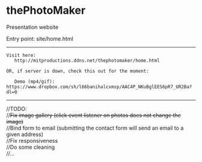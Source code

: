 # thePhotoMaker
Presentation website  
  
  
Entry point: site/home.html  
  
  ********************
    Visit here:
       http://mitproductions.ddns.net/thephotomaker/home.html
  
    OR, if server is down, check this out for the moment:
  
       Demo (mp4/gif): https://www.dropbox.com/sh/l66banihalcxmsp/AAC4P_NKuBglEES6pR7_UR2Ba?dl=0  
  ********************
  
  
//TODO:  
//~~Fix image gallery (click event listener on photos does not change the image)~~  
//Bind form to email (submitting the contact form will send an email to a given address)  
//Fix responsiveness  
//Do some cleaning  
//...  
